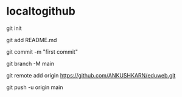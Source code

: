 # localtogithub

git init

git add README.md

git commit -m "first commit"

git branch -M main

git remote add origin https://github.com/ANKUSHKARN/eduweb.git

git push -u origin main
